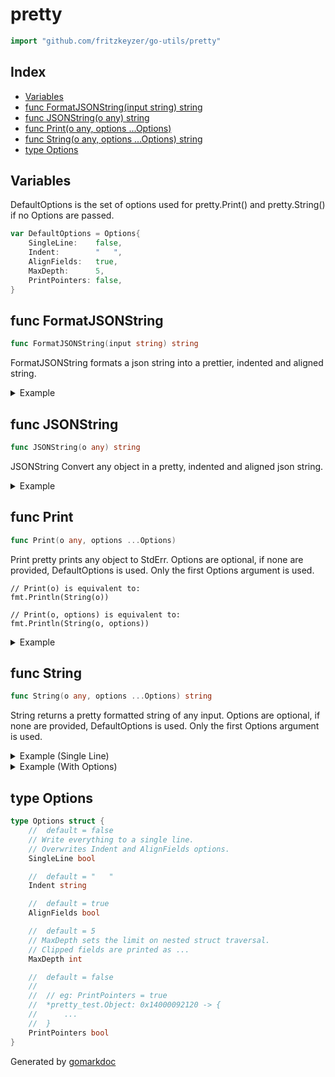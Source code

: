 <!-- gomarkdoc:embed:start -->

<!-- Code generated by gomarkdoc. DO NOT EDIT -->

# pretty

```go
import "github.com/fritzkeyzer/go-utils/pretty"
```

## Index

- [Variables](<#variables>)
- [func FormatJSONString(input string) string](<#func-formatjsonstring>)
- [func JSONString(o any) string](<#func-jsonstring>)
- [func Print(o any, options ...Options)](<#func-print>)
- [func String(o any, options ...Options) string](<#func-string>)
- [type Options](<#type-options>)


## Variables

DefaultOptions is the set of options used for pretty.Print\(\) and pretty.String\(\) if no Options are passed.

```go
var DefaultOptions = Options{
    SingleLine:    false,
    Indent:        "   ",
    AlignFields:   true,
    MaxDepth:      5,
    PrintPointers: false,
}
```

## func FormatJSONString

```go
func FormatJSONString(input string) string
```

FormatJSONString formats a json string into a prettier, indented and aligned string.

<details><summary>Example</summary>
<p>

```go
package main

import (
	"fmt"
	"github.com/fritzkeyzer/go-utils/pretty"
)

func main() {
	js := `{"Field":"hello world","AnotherField":"world","SomeLongFieldName":"more text","O": {"Field":"more stuff","AnotherField":"asdasd","SomeLongFieldName":"asdasd"}}`

	fmt.Println(pretty.FormatJSONString(js))
}
```

#### Output

```
{
   "Field":             "hello world",
   "AnotherField":      "world",
   "SomeLongFieldName": "more text",
   "O": {
      "Field":             "more stuff",
      "AnotherField":      "asdasd",
      "SomeLongFieldName": "asdasd"
   }
}
```

</p>
</details>

## func JSONString

```go
func JSONString(o any) string
```

JSONString Convert any object in a pretty, indented and aligned json string.

<details><summary>Example</summary>
<p>

```go
package main

import (
	"fmt"
	"github.com/fritzkeyzer/go-utils/pretty"
)

func main() {
	type Object struct {
		Field             string
		AnotherField      string
		SomeLongFieldName string
		O                 struct {
			Field             string
			AnotherField      string
			SomeLongFieldName string
		}
	}

	o := Object{
		Field:             "hello world",
		AnotherField:      "world",
		SomeLongFieldName: "more text",
		O: struct {
			Field             string
			AnotherField      string
			SomeLongFieldName string
		}{
			Field:             "more stuff",
			AnotherField:      "asdasd",
			SomeLongFieldName: "asdasd",
		},
	}

	fmt.Println(pretty.JSONString(o))
}
```

#### Output

```
{
   "Field":             "hello world",
   "AnotherField":      "world",
   "SomeLongFieldName": "more text",
   "O": {
      "Field":             "more stuff",
      "AnotherField":      "asdasd",
      "SomeLongFieldName": "asdasd"
   }
}
```

</p>
</details>

## func Print

```go
func Print(o any, options ...Options)
```

Print pretty prints any object to StdErr. Options are optional, if none are provided, DefaultOptions is used. Only the first Options argument is used.

```
// Print(o) is equivalent to:
fmt.Println(String(o))

// Print(o, options) is equivalent to:
fmt.Println(String(o, options))
```

<details><summary>Example</summary>
<p>

See example:

```go
package main

import (
	"github.com/fritzkeyzer/go-utils/pretty"
)

func main() {
	type Object struct {
		Field             string
		privateField      string
		SomeLongFieldName string
		NestedObject      struct {
			Field             string
			AnotherField      string
			SomeLongFieldName string
		}
	}

	o := Object{
		Field:             "hello world",
		privateField:      "world",
		SomeLongFieldName: "more text",
		NestedObject: struct {
			Field             string
			AnotherField      string
			SomeLongFieldName string
		}{
			Field:             "more stuff",
			AnotherField:      "asdasd",
			SomeLongFieldName: "asdasd",
		},
	}

	pretty.Print(&o)
}
```

#### Output

```
*pretty_test.Object: -> {
   Field:             "hello world"
   privateField:      "world"
   SomeLongFieldName: "more text"
   NestedObject: {
      Field:             "more stuff"
      AnotherField:      "asdasd"
      SomeLongFieldName: "asdasd"
   }
}
```

</p>
</details>

## func String

```go
func String(o any, options ...Options) string
```

String returns a pretty formatted string of any input. Options are optional, if none are provided, DefaultOptions is used. Only the first Options argument is used.

<details><summary>Example (Single Line)</summary>
<p>

```go
package main

import (
	"fmt"
	"github.com/fritzkeyzer/go-utils/pretty"
)

func main() {
	type Object struct {
		Field             string
		privateField      string
		SomeLongFieldName string
		NestedObject      struct {
			Field             string
			AnotherField      string
			SomeLongFieldName string
		}
	}

	o := Object{
		Field:             "hello world",
		privateField:      "world",
		SomeLongFieldName: "more text",
		NestedObject: struct {
			Field             string
			AnotherField      string
			SomeLongFieldName string
		}{
			Field:             "more stuff",
			AnotherField:      "asdasd",
			SomeLongFieldName: "asdasd",
		},
	}

	// with options:
	options := pretty.DefaultOptions
	options.MaxDepth = 1 // max depth clips nested structs and slices like: {...}
	options.SingleLine = true
	fmt.Println(pretty.String(&o, options))
}
```

#### Output

```
*pretty_test.Object: -> { Field: "hello world"  privateField: "world"  SomeLongFieldName: "more text"  NestedObject: {...}  }
```

</p>
</details>

<details><summary>Example (With Options)</summary>
<p>

```go
package main

import (
	"fmt"
	"github.com/fritzkeyzer/go-utils/pretty"
)

func main() {
	type Object struct {
		Field             string
		privateField      string
		SomeLongFieldName string
		NestedObject      struct {
			Field             string
			AnotherField      string
			SomeLongFieldName string
		}
	}

	o := Object{
		Field:             "hello world",
		privateField:      "world",
		SomeLongFieldName: "more text",
		NestedObject: struct {
			Field             string
			AnotherField      string
			SomeLongFieldName string
		}{
			Field:             "more stuff",
			AnotherField:      "asdasd",
			SomeLongFieldName: "asdasd",
		},
	}

	// options:
	// type Options struct {
	//    SingleLine    bool
	//    Indent        string
	//    AlignFields   bool
	//    MaxDepth      int
	//    PrintPointers bool
	//}

	options := pretty.DefaultOptions
	options.MaxDepth = 1 // max depth clips nested structs and slices like: {...}

	fmt.Println(pretty.String(&o, options))
}
```

#### Output

```
*pretty_test.Object: -> {
   Field:             "hello world"
   privateField:      "world"
   SomeLongFieldName: "more text"
   NestedObject:      {...}
}
```

</p>
</details>

## type Options

```go
type Options struct {
    // 	default = false
    // Write everything to a single line.
    // Overwrites Indent and AlignFields options.
    SingleLine bool

    // 	default = "   "
    Indent string

    // 	default = true
    AlignFields bool

    // 	default = 5
    // MaxDepth sets the limit on nested struct traversal.
    // Clipped fields are printed as ...
    MaxDepth int

    // 	default = false
    //
    //  // eg: PrintPointers = true
    //  *pretty_test.Object: 0x14000092120 -> {
    //  	...
    //  }
    PrintPointers bool
}
```



Generated by [gomarkdoc](<https://github.com/princjef/gomarkdoc>)


<!-- gomarkdoc:embed:end -->